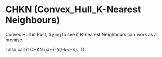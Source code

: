 # CHKN (Convex_Hull_K-Nearest Neighbours)
Convex Hull in Rust, trying to see if K-nearest Neighbours can work as a premise.

I also call it CHKN (*ch-i-(c)-k-e-n*). :D
